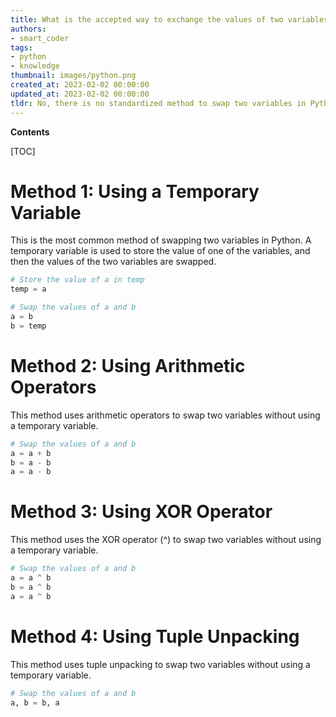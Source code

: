 ```yaml
---
title: What is the accepted way to exchange the values of two variables in python?
authors:
- smart_coder
tags:
- python
- knowledge
thumbnail: images/python.png
created_at: 2023-02-02 00:00:00
updated_at: 2023-02-02 00:00:00
tldr: No, there is no standardized method to swap two variables in Python.
---
```


**Contents**

[TOC]

# Method 1: Using a Temporary Variable

This is the most common method of swapping two variables in Python. A temporary variable is used to store the value of one of the variables, and then the values of the two variables are swapped.

```python
# Store the value of a in temp
temp = a

# Swap the values of a and b
a = b
b = temp
```

# Method 2: Using Arithmetic Operators

This method uses arithmetic operators to swap two variables without using a temporary variable.

```python
# Swap the values of a and b
a = a + b
b = a - b
a = a - b
```

# Method 3: Using XOR Operator

This method uses the XOR operator (^) to swap two variables without using a temporary variable.

```python
# Swap the values of a and b
a = a ^ b
b = a ^ b
a = a ^ b
```

# Method 4: Using Tuple Unpacking

This method uses tuple unpacking to swap two variables without using a temporary variable.

```python
# Swap the values of a and b
a, b = b, a
```
